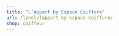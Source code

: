 ```yaml
---
title: "L’Appart by Espace Coiffure"
url: /lunel/lappart-by-espace-coiffure/
shop: coiffeur
---
```

